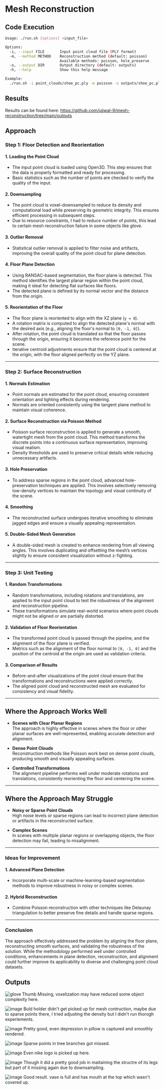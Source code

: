 # Mesh Reconstruction

## Code Execution
```bash
Usage: ./run.sh [options] <input_file>

Options:
  -i, --input FILE       Input point cloud file (PLY format)
  -m, --method METHOD    Reconstruction method (default: poisson)
                         Available methods: poisson, hole_preserve
  -o, --output DIR       Output directory (default: outputs)
  -h, --help             Show this help message

Example:
  ./run.sh -i point_clouds/shoe_pc.ply -m poisson -o outputs/shoe_pc.ply
```

## Results

Results can be found here: https://github.com/ujjwal-9/mesh-reconstruction/tree/main/outputs

## Approach

### Step 1: Floor Detection and Reorientation

#### 1. **Loading the Point Cloud**
- The input point cloud is loaded using Open3D. This step ensures that the data is properly formatted and ready for processing.
- Basic statistics such as the number of points are checked to verify the quality of the input.

#### 2. **Downsampling**
- The point cloud is voxel-downsampled to reduce its density and computational load while preserving its geometric integrity. This ensures efficient processing in subsequent steps.
- Due to resource constraints, I had to reduce number of points, this lead to certain mesh reconstruction failure in some objects like glove. 

#### 3. **Outlier Removal**
- Statistical outlier removal is applied to filter noise and artifacts, improving the overall quality of the point cloud for plane detection.

#### 4. **Floor Plane Detection**
- Using RANSAC-based segmentation, the floor plane is detected. This method identifies the largest planar region within the point cloud, making it ideal for detecting flat surfaces like floors.
- The detected plane is defined by its normal vector and the distance from the origin.

#### 5. **Reorientation of the Floor**
- The floor plane is reoriented to align with the XZ plane (`y = 0`).
- A rotation matrix is computed to align the detected plane's normal with the desired axis (e.g., aligning the floor's normal to `[0, -1, 0]`).
- After rotation, the point cloud is translated so that the floor passes through the origin, ensuring it becomes the reference point for the scene.
- Iterative centroid adjustments ensure that the point cloud is centered at the origin, with the floor aligned perfectly on the YZ plane.

---

### Step 2: Surface Reconstruction

#### 1. **Normals Estimation**
- Point normals are estimated for the point cloud, ensuring consistent orientation and lighting effects during rendering.
- Normals are oriented consistently using the tangent plane method to maintain visual coherence.

#### 2. **Surface Reconstruction via Poisson Method**
- Poisson surface reconstruction is applied to generate a smooth, watertight mesh from the point cloud. This method transforms the discrete points into a continuous surface representation, improving visual realism.
- Density thresholds are used to preserve critical details while reducing unnecessary artifacts.

#### 3. **Hole Preservation**
- To address sparse regions in the point cloud, advanced hole-preservation techniques are applied. This involves selectively removing low-density vertices to maintain the topology and visual continuity of the scene.

#### 4. **Smoothing**
- The reconstructed surface undergoes iterative smoothing to eliminate jagged edges and ensure a visually appealing representation.

#### 5. **Double-Sided Mesh Generation**
- A double-sided mesh is created to enhance rendering from all viewing angles. This involves duplicating and offsetting the mesh’s vertices slightly to ensure consistent visualization without z-fighting.

---

### Step 3: Unit Testing

#### 1. **Random Transformations**
- Random transformations, including rotations and translations, are applied to the input point cloud to test the robustness of the alignment and reconstruction pipeline.
- These transformations simulate real-world scenarios where point clouds might not be aligned or are partially distorted.

#### 2. **Validation of Floor Reorientation**
- The transformed point cloud is passed through the pipeline, and the alignment of the floor plane is verified.
- Metrics such as the alignment of the floor normal to `[0, -1, 0]` and the position of the centroid at the origin are used as validation criteria.

#### 3. **Comparison of Results**
- Before-and-after visualizations of the point cloud ensure that the transformations and reconstructions were applied correctly.
- The aligned point cloud and reconstructed mesh are evaluated for consistency and visual fidelity.
---

## Where the Approach Works Well

- **Scenes with Clear Planar Regions**  
  The approach is highly effective in scenes where the floor or other planar surfaces are well-represented, enabling accurate detection and alignment.

- **Dense Point Clouds**  
  Reconstruction methods like Poisson work best on dense point clouds, producing smooth and visually appealing surfaces.

- **Controlled Transformations**  
  The alignment pipeline performs well under moderate rotations and translations, consistently reorienting the floor and centering the scene.

---

## Where the Approach May Struggle

- **Noisy or Sparse Point Clouds**  
  High noise levels or sparse regions can lead to incorrect plane detection or artifacts in the reconstructed surface.

- **Complex Scenes**  
  In scenes with multiple planar regions or overlapping objects, the floor detection may fail, leading to misalignment.

---

### Ideas for Improvement

#### 1. **Advanced Plane Detection**
- Incorporate multi-scale or machine-learning-based segmentation methods to improve robustness in noisy or complex scenes.

#### 2. **Hybrid Reconstruction**
- Combine Poisson reconstruction with other techniques like Delaunay triangulation to better preserve fine details and handle sparse regions.
---

### Conclusion

The approach effectively addressed the problem by aligning the floor plane, reconstructing smooth surfaces, and validating the robustness of the solution. While the methodology performed well under controlled conditions, enhancements in plane detection, reconstruction, and alignment could further improve its applicability to diverse and challenging point cloud datasets.

## Outputs

![glove](https://github.com/user-attachments/assets/492f3fce-acc6-44ab-a229-478d0be4cedd)
Thumb Missing, voxelization may have reduced some object complexity here.

![image](https://github.com/user-attachments/assets/088e158c-893a-4509-9789-d5b514069239)
Buld holder didn't get picked up for mesh contruction, maybe due to sparse points there, I tried adjusting the density but I didn't run thorogh experiements.


![image](https://github.com/user-attachments/assets/f97e3169-e942-4148-a680-b3c3d45e6eee)
Pretty good, even depression in pillow is captured and smoothly rendered.

![image](https://github.com/user-attachments/assets/affcc230-54b1-4388-b6cc-79338e5690b3)
Sparse points in tree branches got missed.

![image](https://github.com/user-attachments/assets/06ad4836-b84a-441b-9005-7c55399b3bbf)
Even nike logo is picked up here.

![image](https://github.com/user-attachments/assets/f901bea7-727f-4e34-a1ae-32df01ee71e1)
Though it did a pretty good job in maitaining the structre of its legs but part of it missing again due to downsampling.

![image](https://github.com/user-attachments/assets/ccc38432-d387-48dc-aa30-eab0be109a11)
Good result. vase is full and has mouth at the top which wasn't covered up.




